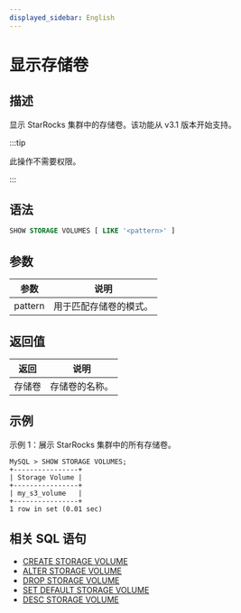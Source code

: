 ```yaml
---
displayed_sidebar: English
---
```


# 显示存储卷

## 描述

显示 StarRocks 集群中的存储卷。该功能从 v3.1 版本开始支持。

:::tip

此操作不需要权限。

:::

## 语法

```SQL
SHOW STORAGE VOLUMES [ LIKE '<pattern>' ]
```

## 参数

|**参数**|**说明**|
|---|---|
|pattern|用于匹配存储卷的模式。|

## 返回值

|**返回**|**说明**|
|---|---|
|存储卷|存储卷的名称。|

## 示例

示例 1：展示 StarRocks 集群中的所有存储卷。

```Plain
MySQL > SHOW STORAGE VOLUMES;
+----------------+
| Storage Volume |
+----------------+
| my_s3_volume   |
+----------------+
1 row in set (0.01 sec)
```

## 相关 SQL 语句

- [CREATE STORAGE VOLUME](./CREATE_STORAGE_VOLUME.md)
- [ALTER STORAGE VOLUME](./ALTER_STORAGE_VOLUME.md)
- [DROP STORAGE VOLUME](./DROP_STORAGE_VOLUME.md)
- [SET DEFAULT STORAGE VOLUME](./SET_DEFAULT_STORAGE_VOLUME.md)
- [DESC STORAGE VOLUME](./DESC_STORAGE_VOLUME.md)